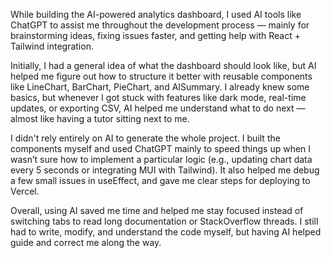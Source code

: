 While building the AI-powered analytics dashboard, I used AI tools like ChatGPT to assist me throughout the development process — mainly for brainstorming ideas, fixing issues faster, and getting help with React + Tailwind integration.

Initially, I had a general idea of what the dashboard should look like, but AI helped me figure out how to structure it better with reusable components like LineChart, BarChart, PieChart, and AISummary. I already knew some basics, but whenever I got stuck with features like dark mode, real-time updates, or exporting CSV, AI helped me understand what to do next — almost like having a tutor sitting next to me.

I didn't rely entirely on AI to generate the whole project. I built the components myself and used ChatGPT mainly to speed things up when I wasn’t sure how to implement a particular logic (e.g., updating chart data every 5 seconds or integrating MUI with Tailwind). It also helped me debug a few small issues in useEffect, and gave me clear steps for deploying to Vercel.

Overall, using AI saved me time and helped me stay focused instead of switching tabs to read long documentation or StackOverflow threads. I still had to write, modify, and understand the code myself, but having AI helped guide and correct me along the way.